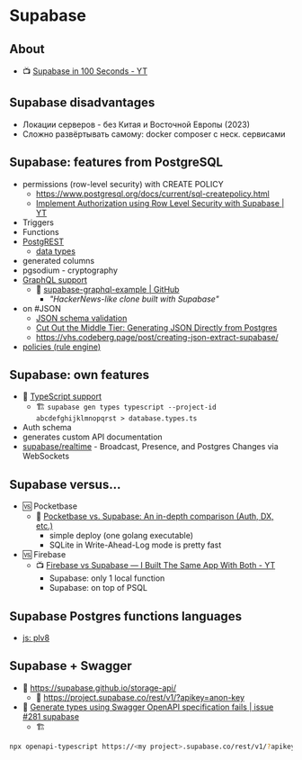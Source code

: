 # Supabase

## About

- :tv: [Supabase in 100 Seconds - YT](https://www.youtube.com/watch?v=zBZgdTb-dns)

## Supabase disadvantages

- Локации серверов - без Китая и Восточной Европы (2023)
- Сложно развёртывать самому: docker composer с неск. сервисами

## Supabase: features from PostgreSQL

- permissions (row-level security) with CREATE POLICY
	- https://www.postgresql.org/docs/current/sql-createpolicy.html
	- [Implement Authorization using Row Level Security with Supabase | YT](https://www.youtube.com/watch?v=Ow_Uzedfohk)
- Triggers
- Functions
- [PostgREST](https://postgrest.org)
	- [data types](https://postgrest.org/en/stable/how-tos/working-with-postgresql-data-types.html)
- generated columns
- pgsodium - cryptography
- [GraphQL support](https://supabase.com/blog/graphql-now-available)
	- :balloon: [supabase-graphql-example | GitHub](https://github.com/supabase-community/supabase-graphql-example#schema-public)
		- _"HackerNews-like clone built with Supabase"_
- on #JSON
	- [JSON schema validation](https://supabase.com/blog/pg-jsonschema-a-postgres-extension-for-json-validation)
	- [Cut Out the Middle Tier: Generating JSON Directly from Postgres](https://www.crunchydata.com/blog/generating-json-directly-from-postgres)
	- https://vhs.codeberg.page/post/creating-json-extract-supabase/
- [policies (rule engine)](https://supabase.com/docs/guides/auth#policies)


## Supabase: own features

- :beginner: [TypeScript support](https://supabase.com/docs/reference/javascript/typescript-support)
	-  :building_construction: `supabase gen types typescript --project-id abcdefghijklmnopqrst > database.types.ts`
- Auth schema
- generates custom API documentation
- [supabase/realtime](https://github.com/supabase/realtime) - Broadcast, Presence, and Postgres Changes via WebSockets

## Supabase versus...

- :vs: Pocketbase
	- :newspaper: [Pocketbase vs. Supabase: An in-depth comparison (Auth, DX, etc.)](https://www.programonaut.com/pocketbase-vs-supabase-an-in-depth-comparison-auth-dx-etc/#effort-first)
		- simple deploy (one golang executable)
		- SQLite in Write-Ahead-Log mode is pretty fast
- :vs: Firebase
	- :tv: [Firebase vs Supabase — I Built The Same App With Both - YT](https://www.youtube.com/watch?v=yGbGxWMv9KA&t=181s)
		- Supabase: only 1 local function
		- Supabase: on top of PSQL

## Supabase Postgres functions languages

- [js: plv8](https://supabase.com/docs/guides/database/extensions/plv8)

## Supabase + Swagger

- :balloon: https://supabase.github.io/storage-api/
	- :balloon: https://project.supabase.co/rest/v1/?apikey=anon-key
- :speech_balloon: [Generate types using Swagger OpenAPI specification fails | issue #281 supabase](https://github.com/supabase/supabase/issues/281)
	- :building_construction:
```bash
npx openapi-typescript https://<my project>.supabase.co/rest/v1/?apikey=<key> --output types/supabase.ts"`
```
